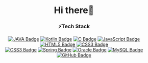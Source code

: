 
<div align=center>
  <h1>Hi there👋</h1> 

<!--
**KHR605/KHR605** is a ✨ _special_ ✨ repository because its `README.md` (this file) appears on your GitHub profile.

Here are some ideas to get you started:

- 🔭 I’m currently working on ...
- 🌱 I’m currently learning ...
- 👯 I’m looking to collaborate on ...
- 🤔 I’m looking for help with ...
- 💬 Ask me about ...
- 📫 How to reach me: ...
- 😄 Pronouns: ...
- ⚡ Fun fact: ...
-->

  <h3>⚡Tech Stack</h3>

  [![JAVA Badge](http://img.shields.io/badge/-JAVA-007396?style=flat-square&logo=JAVA&link=https://KHR605.github.io/)](https://KHR605.github.io/)
  [![Kotlin Badge](http://img.shields.io/badge/-Kotlin-7F52FF?style=flat-square&logo=Kotlin&logoColor=white&link=https://KHR605.github.io/)](https://KHR605.github.io/)
  [![C Badge](http://img.shields.io/badge/-C-red?style=flat-square&logo=C&logoColor=white&link=https://KHR605.github.io/)](https://KHR605.github.io/)
  [![JavaScript Badge](http://img.shields.io/badge/-JavaScript-yellow?style=flat-square&logo=JavaScript&logoColor=white&link=https://KHR605.github.io/)](https://KHR605.github.io/)
  [![HTML5 Badge](http://img.shields.io/badge/-HTML-E34F26?style=flat-square&logo=HTML5&logoColor=white&link=https://KHR605.github.io/)](https://KHR605.github.io/)
  [![CSS3 Badge](http://img.shields.io/badge/-CSS-3F43059?style=flat-square&logo=CSS3&logoColor=white&link=https://KHR605.github.io/)](https://KHR605.github.io/)<br>
  [![CSS3 Badge](http://img.shields.io/badge/-PHP-purple?style=flat-square&logo=php&logoColor=white&link=https://KHR605.github.io/)](https://KHR605.github.io/)
  [![Spring Badge](http://img.shields.io/badge/-Spring-6DB33F?style=flat-square&logo=Spring&logoColor=white&link=https://KHR605.github.io/)](https://KHR605.github.io/)
  [![Oracle Badge](http://img.shields.io/badge/-Oracle-F80000?style=flat-square&logo=Oracle&logoColor=white&link=https://KHR605.github.io/)](https://KHR605.github.io/)
  [![MySQL Badge](http://img.shields.io/badge/-MySQL-4479A1?style=flat-square&logo=MySQL&logoColor=white&link=https://KHR605.github.io/)](https://KHR605.github.io/)
  [![GitHub Badge](http://img.shields.io/badge/-GitHub-black?style=flat-square&logo=Github&link=https://KHR605.github.io/)](https://KHR605.github.io/)
  
  
</div>
